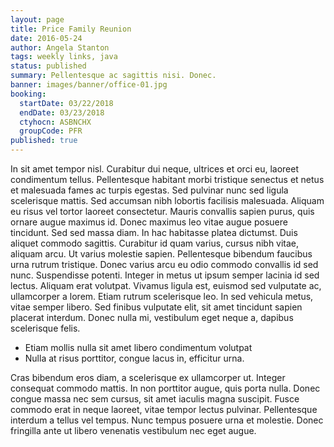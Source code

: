 ```yaml
---
layout: page
title: Price Family Reunion
date: 2016-05-24
author: Angela Stanton
tags: weekly links, java
status: published
summary: Pellentesque ac sagittis nisi. Donec.
banner: images/banner/office-01.jpg
booking:
  startDate: 03/22/2018
  endDate: 03/23/2018
  ctyhocn: ASBNCHX
  groupCode: PFR
published: true
---
```

In sit amet tempor nisl. Curabitur dui neque, ultrices et orci eu, laoreet condimentum tellus. Pellentesque habitant morbi tristique senectus et netus et malesuada fames ac turpis egestas. Sed pulvinar nunc sed ligula scelerisque mattis. Sed accumsan nibh lobortis facilisis malesuada. Aliquam eu risus vel tortor laoreet consectetur. Mauris convallis sapien purus, quis ornare augue maximus id.
Donec maximus leo vitae augue posuere tincidunt. Sed sed massa diam. In hac habitasse platea dictumst. Duis aliquet commodo sagittis. Curabitur id quam varius, cursus nibh vitae, aliquam arcu. Ut varius molestie sapien. Pellentesque bibendum faucibus urna rutrum tristique. Donec varius arcu eu odio commodo convallis id sed nunc. Suspendisse potenti. Integer in metus ut ipsum semper lacinia id sed lectus. Aliquam erat volutpat. Vivamus ligula est, euismod sed vulputate ac, ullamcorper a lorem. Etiam rutrum scelerisque leo. In sed vehicula metus, vitae semper libero. Sed finibus vulputate elit, sit amet tincidunt sapien placerat interdum. Donec nulla mi, vestibulum eget neque a, dapibus scelerisque felis.

* Etiam mollis nulla sit amet libero condimentum volutpat
* Nulla at risus porttitor, congue lacus in, efficitur urna.

Cras bibendum eros diam, a scelerisque ex ullamcorper ut. Integer consequat commodo mattis. In non porttitor augue, quis porta nulla. Donec congue massa nec sem cursus, sit amet iaculis magna suscipit. Fusce commodo erat in neque laoreet, vitae tempor lectus pulvinar. Pellentesque interdum a tellus vel tempus. Nunc tempus posuere urna et molestie. Donec fringilla ante ut libero venenatis vestibulum nec eget augue.
